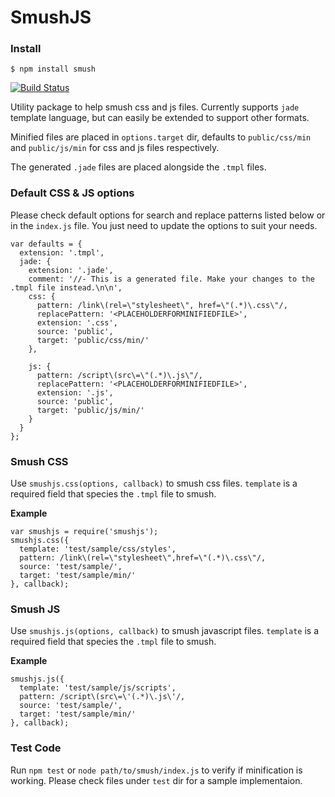SmushJS
========

### Install

```
$ npm install smush
```

[![Build Status](https://travis-ci.org/vnykmshr/node-smush.png?branch=master)](https://travis-ci.org/vnykmshr/node-smush)

Utility package to help smush css and js files. Currently supports `jade` template language, but can easily be extended to support other formats.

Minified files are placed in `options.target` dir, defaults to `public/css/min` and `public/js/min` for css and js files respectively.

The generated `.jade` files are placed alongside the `.tmpl` files.

### Default CSS & JS options

Please check default options for search and replace patterns listed below or in the `index.js` file. You just need to update the options to suit your needs.

    var defaults = {
      extension: '.tmpl',
      jade: {
        extension: '.jade',
        comment: '//- This is a generated file. Make your changes to the .tmpl file instead.\n\n',
        css: {
          pattern: /link\(rel=\"stylesheet\", href=\"(.*)\.css\"/,
          replacePattern: '<PLACEHOLDERFORMINIFIEDFILE>',
          extension: '.css',
          source: 'public',
          target: 'public/css/min/'
        },

        js: {
          pattern: /script\(src\=\"(.*)\.js\"/,
          replacePattern: '<PLACEHOLDERFORMINIFIEDFILE>',
          extension: '.js',
          source: 'public',
          target: 'public/js/min/'
        }
      }
    };


### Smush CSS

Use `smushjs.css(options, callback)` to smush css files. `template` is a required field that species the `.tmpl` file to smush.

**Example**

    var smushjs = require('smushjs');
    smushjs.css({
      template: 'test/sample/css/styles',
      pattern: /link\(rel=\"stylesheet\",href=\"(.*)\.css\"/,
      source: 'test/sample/',
      target: 'test/sample/min/'
    }, callback);


### Smush JS

Use `smushjs.js(options, callback)` to smush javascript files. `template` is a required field that species the `.tmpl` file to smush.

**Example**

    smushjs.js({
      template: 'test/sample/js/scripts',
      pattern: /script\(src\=\'(.*)\.js\'/,
      source: 'test/sample/',
      target: 'test/sample/min/'
    }, callback);


### Test Code

Run `npm test` or `node path/to/smush/index.js` to verify if minification is working. Please check files under `test` dir for a sample implementaion.

